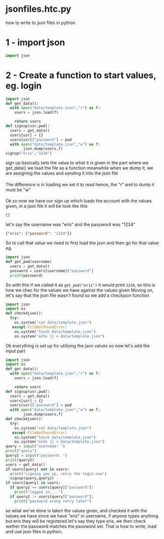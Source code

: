 # jsonfiles.htc.py
how to write to json files in python

# 1 - import json
```python
import json
```

# 2 - Create a function to start values, eg. login
```python
import json
def get_data():
  with open("data/template.json","r") as f:
  	users = json.load(f)

	return users
def signup(usr,pwd):
  users = get_data()
  users[usr] = {}
  users[usr]["password"] = pwd
  with open("data/template.json","w") as f:
		json.dump(users,f)
signup("eris","1234")
```
sign up basically sets the value to what it is given
in the part where we get_data()
we load the file as a function
meanwhile when we dump it, we are assigning the values and sending it into the json file
####
The difference is in loading we set it to read hence, the "r" and to dump it must be "w"
####
Ok so now we have our sign up which loads the account with the values given, in a json file it will be look like this
```json
{}
```
let's say the username was "eris" and the password was "1234"
```json
{"eris": {"password": "1234"}}
```
So to call that value we need to first load the json and then go for that value eg.
```python
import json
def get_pwd(username)
  users = get_data()
  password = users[username]["password"]
  print(password)
````
So with this if we called it as `get_pwd("eris")` it would print `1234`, so this is how we chec for the values we have against the values given
Moving on, let's say that the json file wasn't found so we add a checkjson function
```python
import json
import os
def check4json():
  try:
    os.system("cat data/template.json")
   except FileNotFoundError:
    os.system("touch data/template.json")
    os.system("echo {} > data/template.json")
```
Ok everything is set up for utilising the json values so now let's add the input part
```python
import json
import os
def get_data():
  with open("data/template.json","r") as f:
  	users = json.load(f)

	return users
def signup(usr,pwd):
  users = get_data()
  users[usr] = {}
  users[usr]["password"] = pwd
  with open("data/template.json","w") as f:
		json.dump(users,f)
def check4json():
  try:
    os.system("cat data/template.json")
   except FileNotFoundError:
    os.system("touch data/template.json")
    os.system("echo {} > data/template.json")
query = input("username: ")
print("query")
query2 = input("password: ")
print(query2)
users = get_data()
if users[query] not in users:
  print("signing you up, retry the login now")
  signup(query,query2)
if users[query] in users:
  if query2 == users[query]["password"]:
    print("logged in....")
  if query2 != users[query]["password"]:
    print("password wrong retry later")
```
so what we've done is taken the values given, and checked it with the values we have
since we have "eris" in username, if anyone types anything but eris they will be registered
let's say they type eris, we then check wether the password matches the password set.
That is how to write, load and use json files in python.
